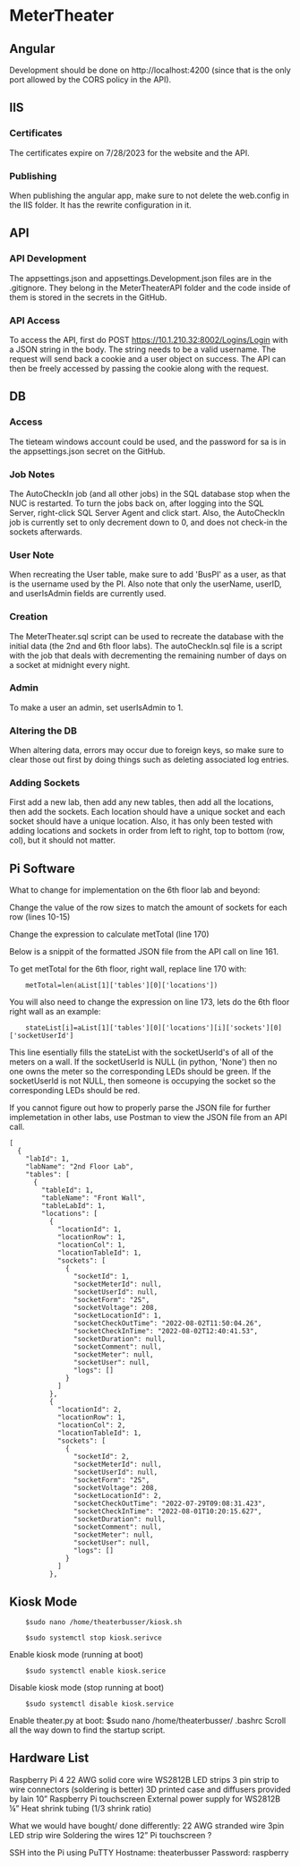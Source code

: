 # MeterTheater

## Angular
Development should be done on http://localhost:4200 (since that is the only port allowed by the CORS policy in the API).

## IIS
### Certificates
The certificates expire on 7/28/2023 for the website and the API.
### Publishing
When publishing the angular app, make sure to not delete the web.config in the IIS folder. It has the rewrite configuration in it.

## API
### API Development
The appsettings.json and appsettings.Development.json files are in the .gitignore. They belong in the MeterTheaterAPI folder and the code inside of them is stored in the secrets in the GitHub.
### API Access
To access the API, first do POST https://10.1.210.32:8002/Logins/Login with a JSON string in the body. The string needs to be a valid username. The request will send back a cookie and a user object on success. The API can then be freely accessed by passing the cookie along with the request.

## DB
### Access
The tieteam windows account could be used, and the password for sa is in the appsettings.json secret on the GitHub.
### Job Notes
The AutoCheckIn job (and all other jobs) in the SQL database stop when the NUC is restarted. To turn the jobs back on, after logging into the SQL Server, right-click SQL Server Agent and click start.
Also, the AutoCheckIn job is currently set to only decrement down to 0, and does not check-in the sockets afterwards.
### User Note
When recreating the User table, make sure to add 'BusPI' as a user, as that is the username used by the PI. Also note that only the userName, userID, and userIsAdmin fields are currently used.
### Creation
The MeterTheater.sql script can be used to recreate the database with the initial data (the 2nd and 6th floor labs). The autoCheckIn.sql file is a script with the job that deals with decrementing the remaining number of days on a socket at midnight every night.
### Admin
To make a user an admin, set userIsAdmin to 1.
### Altering the DB
When altering data, errors may occur due to foreign keys, so make sure to clear those out first by doing things such as deleting associated log entries.
### Adding Sockets
First add a new lab, then add any new tables, then add all the locations, then add the sockets. Each location should have a unique socket and each socket should have a unique location. Also, it has only been tested with adding locations and sockets in order from left to right, top to bottom (row, col), but it should not matter.

## Pi Software

What to change for implementation on the 6th floor lab and beyond:

Change the value of the row sizes to match the amount of sockets for each row (lines 10-15)

Change the expression to calculate metTotal (line 170)

Below is a snippit of the formatted JSON file from the API call on line 161.

To get metTotal for the 6th floor, right wall, replace line 170 with:

        metTotal=len(aList[1]['tables'][0]['locations'])

You will also need to change the expression on line 173, lets do the 6th floor right wall as an example:

        stateList[i]=aList[1]['tables'][0]['locations'][i]['sockets'][0]['socketUserId']

This line esentially fills the stateList with the socketUserId's of all of the meters on a wall. If the socketUserId is NULL (in python, 'None') then no one owns the meter so the corresponding LEDs should be green. If the socketUserId is not NULL, then someone is occupying the socket so the corresponding LEDs should be red.

If you cannot figure out how to properly parse the JSON file for further implemetation in other labs, use Postman to view the JSON file from an API call. 

    [
      {
        "labId": 1,
        "labName": "2nd Floor Lab",
        "tables": [
          {
            "tableId": 1,
            "tableName": "Front Wall",
            "tableLabId": 1,
            "locations": [
              {
                "locationId": 1,
                "locationRow": 1,
                "locationCol": 1,
                "locationTableId": 1,
                "sockets": [
                  {
                    "socketId": 1,
                    "socketMeterId": null,
                    "socketUserId": null,
                    "socketForm": "2S",
                    "socketVoltage": 208,
                    "socketLocationId": 1,
                    "socketCheckOutTime": "2022-08-02T11:50:04.26",
                    "socketCheckInTime": "2022-08-02T12:40:41.53",
                    "socketDuration": null,
                    "socketComment": null,
                    "socketMeter": null,
                    "socketUser": null,
                    "logs": []
                  }
                ]
              },
              {
                "locationId": 2,
                "locationRow": 1,
                "locationCol": 2,
                "locationTableId": 1,
                "sockets": [
                  {
                    "socketId": 2,
                    "socketMeterId": null,
                    "socketUserId": null,
                    "socketForm": "2S",
                    "socketVoltage": 208,
                    "socketLocationId": 2,
                    "socketCheckOutTime": "2022-07-29T09:08:31.423",
                    "socketCheckInTime": "2022-08-01T10:20:15.627",
                    "socketDuration": null,
                    "socketComment": null,
                    "socketMeter": null,
                    "socketUser": null,
                    "logs": []
                  }
                ]
              },
              
## Kiosk Mode

        $sudo nano /home/theaterbusser/kiosk.sh

        $sudo systemctl stop kiosk.serivce
Enable kiosk mode (running at boot)

        $sudo systemctl enable kiosk.serice 
Disable kiosk mode (stop running at boot)

        $sudo systemctl disable kiosk.service

Enable theater.py at boot:
        $sudo nano /home/theaterbusser/ .bashrc
Scroll all the way down to find the startup script.


## Hardware List

Raspberry Pi 4
22 AWG solid core wire 
WS2812B LED strips
3 pin strip to wire connectors (soldering is better)
3D printed case and diffusers provided by Iain 
10” Raspberry Pi touchscreen
External power supply for WS2812B
¼”  Heat shrink tubing  (1/3 shrink ratio)

What we would have bought/ done differently:
22 AWG stranded wire 3pin LED strip wire
Soldering the wires
12” Pi touchscreen ?

SSH into the Pi using PuTTY
Hostname: theaterbusser
Password: raspberry
